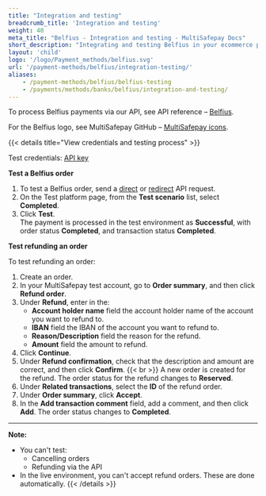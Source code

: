 ```yaml
---
title: "Integration and testing"
breadcrumb_title: 'Integration and testing'
weight: 40
meta_title: "Belfius - Integration and testing - MultiSafepay Docs"
short_description: "Integrating and testing Belfius in your ecommerce platform"
layout: 'child'
logo: '/logo/Payment_methods/belfius.svg'
url: '/payment-methods/belfius/integration-testing/'
aliases:
    - /payment-methods/belfius/belfius-testing
    - /payments/methods/banks/belfius/integration-and-testing/
---
```


To process Belfius payments via our API, see API reference – [Belfius](/api/#belfius).

For the Belfius logo, see MultiSafepay GitHub – [MultiSafepay icons](https://github.com/MultiSafepay/MultiSafepay-icons).

{{< details title="View credentials and testing process" >}}

Test credentials: [API key](/account/site-id-api-key-secure-code/)

**Test a Belfius order**

1. To test a Belfius order, send a [direct](/api/#belfius---direct) or [redirect](/api/#belfius---redirect) API request.
2. On the Test platform page, from the **Test scenario** list, select **Completed**.
3. Click **Test**.  
  The payment is processed in the test environment as **Successful**, with order status **Completed**, and transaction status **Completed**.

**Test refunding an order**

To test refunding an order:

1. Create an order. 
2. In your MultiSafepay test account, go to **Order summary**, and then click **Refund order**.
3. Under **Refund**, enter in the:
    - **Account holder name** field the account holder name of the account you want to refund to. 
    - **IBAN** field the IBAN of the account you want to refund to.
    - **Reason/Description** field the reason for the refund. 
    - **Amount** field the amount to refund.
4. Click **Continue**.
5. Under **Refund confirmation**, check that the description and amount are correct, and then click **Confirm**.
  {{< br >}} A new order is created for the refund. The order status for the refund changes to **Reserved**.
6. Under **Related transactions**, select the **ID** of the refund order.
7. Under **Order summary**, click **Accept**.
8. In the **Add transaction comment** field, add a comment, and then click **Add**.
  The order status changes to **Completed**.

---

**Note:** 

- You can't test:
  - Cancelling orders
  - Refunding via the API
- In the live environment, you can't accept refund orders. These are done automatically.
{{< /details >}}
